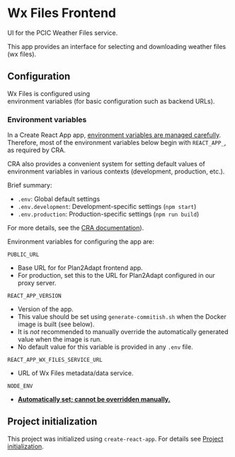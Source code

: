 # Wx Files Frontend

UI for the PCIC Weather Files service.

This app provides an interface for selecting and downloading weather files 
(wx files).

## Configuration

Wx Files is configured using  
environment variables (for basic configuration such as backend URLs).

### Environment variables

In a Create React App app, [environment variables are managed carefully](https://facebook.github.io/create-react-app/docs/adding-custom-environment-variables).
Therefore, most of the environment variables below begin with `REACT_APP_`, as required by CRA.

CRA also provides a convenient system for setting default values of environment variables
in various contexts (development, production, etc.).

Brief summary:

* `.env`: Global default settings
* `.env.development`: Development-specific settings (`npm start`)
* `.env.production`: Production-specific settings (`npm run build`)

For more details, see the
[CRA documentation](https://facebook.github.io/create-react-app/docs/adding-custom-environment-variables)).

Environment variables for configuring the app are:

`PUBLIC_URL`
* Base URL for for Plan2Adapt frontend app.
* For production, set this to the URL for Plan2Adapt configured in our proxy
server.

`REACT_APP_VERSION`
* Version of the app.
* This value should be set using `generate-commitish.sh` when the Docker image 
is built (see below).
* It is _not_ recommended to manually override the automatically generated 
value when the image is run.
* No default value for this variable is provided in any `.env` file.

`REACT_APP_WX_FILES_SERVICE_URL`
* URL of Wx Files metadata/data service.

`NODE_ENV`
* [**Automatically set; cannot be overridden manually.**](https://facebook.github.io/create-react-app/docs/adding-custom-environment-variables)

## Project initialization

This project was initialized using `create-react-app`.
For details see [Project initialization](docs/Project-initialization.md).

